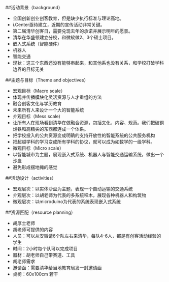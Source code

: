 ##活动背景（background）  
- 全国创新创业创客教育，但是缺少执行标准与理论高地。
- i.Center亟待建立，近期的宣传活动非常关键。
- 第二届清华创客日，需要兑现去年的承诺并展示明年的愿景。
- 清华在华盛顿建立分校，和微软做2、3个硕士项目。  
 - 嵌入式系统（智能硬件）  
 - 机器人  
 - 智能交通  
 - 现状：这三个东西还没有能够串起来，和其他系也没有关系，和学校打破学科边界的目标无关  

##主题与目标（Theme and objectives）
- 宏观目标（Macro scale）
 - 体现并传播模块化灵活资源与人才重组的方法
 - 融合创客文化与学历教育  
 - 未来所有人来设计一个大的智能系统  
- 介观目标（Mess scale)
 - 让所有人在现场看到清华在做融合资源，包括文化、内容、规范。我们把破铜烂铁和高精尖的东西都连成一个体系。  
 - 把学校投入的公共资源变成明确的支持开放性的智能系统的公共服务机构
 - 把超越学科的学习变成所有学科的协议，就可以成为如数学的一级学科。  
- 微观目标（Micro scale）
 - 以智能城市为主题，展现嵌入式系统、机器人与智能交通运输系统，做出一个沙盘
 - 避免形成摆地摊的感觉

##活动设计（activities）  
- 宏观层次：以实体沙盘为主题，表现一个自动运输的交通系统
- 介观层次：以胡老师为代表的多系统积木，展现各种机器人和构筑物
- 微观层次：以microduino为代表的系统表现嵌入式系统

##资源匹配（resource planning）  
- 胡厚士老师
 - 胡老师可提供的内容
  - 人员：可以从安徽请6个队左右来清华，每队4-6人，都是有创客活动经验的学生
  - 时间：2小时每个队可以完成项目
  - 器材：胡老师自己带赛道、工具
 - 胡老师需求
  - 邀请函：需要清华给当地教育局发一封邀请函
  - 桌椅：60x100cm 若干
